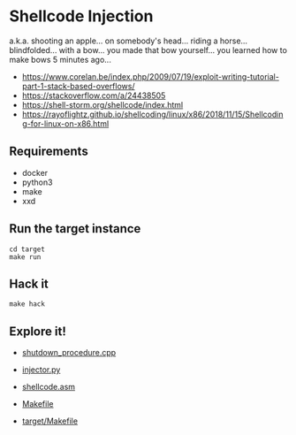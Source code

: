 # Shellcode Injection

a.k.a. shooting an apple... on somebody's head... riding a horse... blindfolded... with a bow... you made that bow yourself... you learned how to make bows 5 minutes ago...

- https://www.corelan.be/index.php/2009/07/19/exploit-writing-tutorial-part-1-stack-based-overflows/
- https://stackoverflow.com/a/24438505
- https://shell-storm.org/shellcode/index.html
- https://rayoflightz.github.io/shellcoding/linux/x86/2018/11/15/Shellcoding-for-linux-on-x86.html

## Requirements
- docker
- python3
- make
- xxd

## Run the target instance
```shell
cd target
make run
```

## Hack it
```shell
make hack
```

## Explore it!
- [shutdown_procedure.cpp](target/shutdown_procedure.cpp)
- [injector.py](injector.py)
- [shellcode.asm](shellcode.asm)


- [Makefile](Makefile)
- [target/Makefile](target/Makefile)
